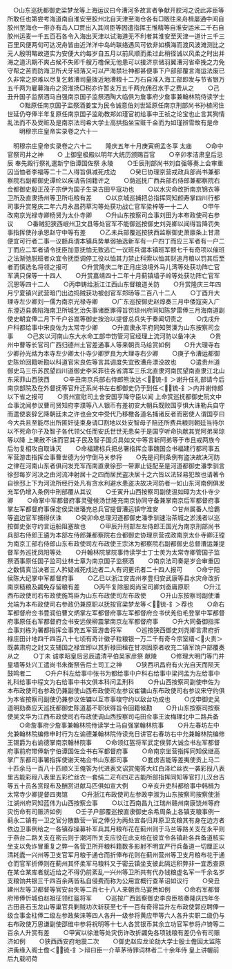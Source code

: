 <!-- { "loadSidebar": true } -->
　○山东巡抚都御史梁梦龙等上海运议曰今漕河多故言者争献开胶河之说此非臣等所敢任也第尝考海道南自淮安至胶州北自天津至海仓各有□贩往来舟楫屡通中间自胶州至海仓一带亦有岛人□贾出入其间臣等因遣指挥王惟精等自淮安运米二千石自胶州运麦一千五百石各令入海出天津以试海道无不利者其淮安至天津一道计三千三百里风便两旬可达况舟皆由近洋洋中岛屿联络遇风可依非如横海而渡风波滩测比之元人殷明略故道实为安便大约每岁自五月以前风顺而柔过此稍径诚以风柔之时出并海之道汛期不爽占候不失即千艘万橹保无他患可以接济京储羽翼漕河省牵挽之力免守帮之苦而防海卫所犬牙错落又可以严海禁壮神都甚便事下户部部覆言海运法废已久非常之原难以尽复乞敕漕司量拨近地漕粮十二万石自淮入海工部即发与节省银万五千两为雇募海舟之资淮扬□税亦许暂支万五千两充佣召水手之费从之
　　○己丑升国子监祭酒马自强南京国子监祭酒陶大临俱为詹事府少詹事兼翰林院侍读学士
　　○黜原任南京国子监祭酒姜宝为民令诚意伯刘世延原任南京刑部尚书孙植闲住世延仍夺俸半年复原任南京国子监助教郑如瑾官初给事中王祯之论宝也止言其狥情乱法而不及受赃及是南京法司希大学士高拱指坐宝赃千金而为如瑾辨雪故有是命
　　明穆宗庄皇帝实录卷之六十一

　明穆宗庄皇帝实录卷之六十二
　　隆庆五年十月庚寅朔孟冬享  太庙
　　○命中官祭司井之神
　　○  上御皇极殿以明年大统历颁赐百官
　　○辛卯孝洁肃皇后忌辰  奉先殿行祭礼遣新宁伯谭国佐祭  永陵
　　○壬辰刑部尚书刘自强等奏上会审重囚当恤者李福等二十二人得旨俱减死戍边
　　○癸巳协理京营戎政兵部尚书兼都察院右副都御史谭纶以疾请告回籍许之
　　○荫巡抚广西兵部右侍郎兼都察院右佥都御史殷正茂子宗伊为国子生录古田平寇功也
　　○以水灾命改折南京锦衣等卫所及直隶扬州等卫所屯粮有差
　　○以京城巡捕把总指挥同知颜寿掌四川行都司事升赏隆庆二年六月永昌药草沟等处获功战亡官军梁梓等一十二人
　　○甲午改南京光禄寺卿杨贤为太仆寺卿
　　○升山东按察司佥事刘田为本布政使司右参议
　　○番贼犯狭西岷州卫文县等处官军不能御巡按御史刘尧卿以闻得旨降罚失事指挥使孙承恩赵守中等有差
　　○乙未兵部覆巡按狭西监察御史萧廪条上甘肃便宜可行者二事一议额兵谓本镇兵势单弱抽选新军有一户四丁而应三军者有一户二丁而应二军者请令抚臣加意抚恤无致逃亡一议班兵谓本镇班军额七千有奇项以催班之法渐弛脱班者众宜令抚臣调停工役以恤其力禁止科索以恤其财追月粮以罚其后至者而慎选名将领之报可
　　○升赏隆庆二年正月庄浪境外马儿湾等处获功阵亡官军满只保等一十四人
　　○升赏嘉靖四十二年十月蓟镇墙子岭等处获功阵亡官军沉恩等四十二人
　　○丙申铸给浙江江西山东督粮道关防
　　○升赏隆庆三年四月宁夏镇兴武营暗门出边捣贼获功被创官军郑旸等二百八十二人
　　○丁酉升大理寺左少卿刘一儒为南京光禄寺卿
　　○广东巡按御史赵焞奏三月中倭寇突入广东澄迈县袭陷海南卫所城乞治失事诸臣罪得旨罚琼州府同知陈梦雷俸三月海南道副使史朝宜俸二月下千户谷嵩等御史按治以提督总兵失于奏闻切责之
　　○戊戌升户科都给事中宋良佐为太常寺少卿
　　○升直隶永平府同知贺溱为山东按察司佥事
　　○己亥以河南山东大水命工部申饬管河官经理上流河防以备冲决
　　○贵州中曹等长官司广西归德州土官差通事人等来朝贡马给赏如例
　　○升大理寺右少卿孙光祜为本寺左少卿太仆寺少卿罗良为大理寺右少卿
　　○庚子令漕运都御史陈炌回籍听勘以科道官宋良佐等言其调度失宜致漕舟漂没故也
　　○遣贵州道御史马三乐苏民望四川道御史李采菲往各省清军三乐北直隶河南民望南直隶江北山东采菲山西狭西
　　○辛丑南京兵部右侍郎熊汝达＜锍-釒＞谢升任礼部请今后南京部院及在外督抚等官升迁系尚书左右都御史仍于到任＜锍-釒＞内并谢侍郎以下省之报可
　　○贵州宣慰司土舍安国亨降守臣以闻  上命赏巡抚都御史阮文中佥事沈闻参议曹司贤知府李濮等八人银币有差初安大朝兵既败国亨惧大诛勒兵自守而遣使哀辞乞降朝廷未之许也会文中受代乃移檄各道名捕诸反者而密使人谓国亨曰今大兵且至能尽出所匿奸徒束身请□割地以处安智母子赔还所费兵粮则朝廷当待尔以不死命尔子及智子各代领父任而安氏世世无患矣于是国亨听命执献其党阿弟吴琼等以降  上果赦不诛而官其子民及智子国贞具如文中等言斩阿弟等于市且戒两族今后勿复相攻自取诛灭
　　○命福建标兵把总署指挥佥事魏国佥书福建行都司事五军营游击指挥佥事曹世德为分守倒马关参将
　　○先是问刑条例有盗决故决河防之律在河南山东者俱问发充军而南直隶徐邳一带罪止徒配至是河道都御史潘季驯言徐邳每岁河决之由河流冲射居十之四而居民盗决居十之六皆以法轻易犯故也请著令自徐邳上下为河流所经行处凡有贪水利避水患盗决故决河防者一如山东河南例俱发充军仍增入条例中刑部覆从其议
　　○壬寅升山西按察司副使温如璋为太仆寺少卿
　　○命掌中军都督府事灵璧候汤世隆充南京协同守备兼掌南京后军都督府事掌左军都督府事保定侯梁继璠充总兵官提督漕运镇守淮安
　　○甘州属番人恰霸等盗边官军捕得伏诛
　　○癸卯命总理河道都御史潘季驯速治茶城之淤浅者以巡按御史张守约言运船阻塞故也
　　○甲辰升刑部左左侍郎王国光为南京刑部尚书兵部右侍郎王遴为本部左侍郎兼都察院右佥都御史协理京营戎政南京太仆寺卿汪镗为南京工部右侍郎山东布政使司左布政使王宗沐为都察院右副都御史总督漕运兼提督军务巡抚凤阳等处
　　○升翰林院掌院事侍读学士丁士羙为太常寺卿管国子监祭酒事原任国子监司业林士章为南京国子监祭酒
　　○南京法司奏是岁会审重囚之数情真当决者三人矜疑减死戍边者二人有词更讯者二十四人报可
　　○命宁阳侯陈大纪掌中军都督府事
　　○乙巳以浙江安吉州孝豊归安武康等县水灾命改折南京糙粮及蠲免存留粮有差
　　○丙午复除服阕尚宝司卿刘奋庸原职
　　○升江西布政使司右布政使施笃臣为山东布政使司左布政使
　　○升山东按察司副使潘允端为本布政使司右参政仍兼原职以抚按官梁梦龙等＜锍-釒＞荐也
　　○命右军都督府佥书豊润伯曹文炳掌左军都督府事左军都督府佥书伏羌伯毛登掌中军都督府事原任右军都督府佥书安远侯柳震掌南京左军都督府事
　　○升大同备御指挥佥事刘栋为署都指挥佥事充五军营游击将军
　　○巡按狭西御史刘尧卿言肃府折禄庄田计地四千四百八十七顷有奇计徵子粒粮银一万二千有奇今宗室缙＜火贵＞既袭肃府之封又支辅国之禄宜即以其折禄田租在甘凉固原者收充二镇军饷户部覆奏从之
　　○丁未  诚孝昭皇后忌辰遣清平伯吴家彦祭  献陵
　　○修理大明门等门并皇墙等处兴工遣尚书朱衡祭告后土司工之神
　　○狭西巩昌府有火光自天而陨天鼓鸣者二
　　○升户科左给事中张书为都给事中户科右给事中梁问孟为左给事中礼科给事中程文为右给事中书文俱本科问孟刑科
　　○升山西按察司副使申佐为本布政使司右参政仍兼副使山西布政使司左参议崔镛山东布政使司右参议宋守约俱为本省按察司副使仍兼参议佐镛以互市事竣守约以敌台功成也
　　○戊申御史吴道明劾奏应天巡抚都御史陈道基不职状得旨令回籍候勘
　　○升山东按察司按察使吴文华为江西布政使司右布政使调山西按察司屯田佥事王汝梅理北中二路兵备
　　○命詹事府少詹事兼翰林院侍读学士马自强掌翰林院事
　　○升左春坊左中允兼翰林院编修申时行为左谕德兼翰林院侍读充日讲官右春坊右中允兼翰林院编修王锡爵为右谕德掌南京翰林院事
　　○命领红盔将军武定侯郭大诚佥书左军都督府事前府带俸新宁伯谭国佐佥书右军都督府事
　　○命南京坐营指挥同知侯继高掌广东都司事署指挥使谢天祐佥书山东都司事
　　○套虏吉能等差夷使贡上马二十匹余马一百八十匹顺义王俺答为代进表文诏赏俺答大红白泽纻丝衣一袭彩叚八表里吉能彩叚八表里五彩纻丝衣一套绢二疋布四疋吉能所部指挥同知等官打儿汉台吉等五十员各赏叚布及酬赏进献马匹俱如宣大例
　　○辛亥升吏科都给事中韩楫为太常寺少卿提督四夷馆
　　○升浙江布政使司左参政李淑为山东按察司按察使浙江湖州府同知蓝伟为山西按察佥事
　　○以江西南昌九江瑞州赣州南康饶州等府灾伤命有司赈济如例
　　○壬子户部覆巡按直隶御史余希周条上各镇支粮事例一蓟永二镇有一卫之官分散数营一官之俸分为两处宜各归并原卫支粮其有身在边方者依边卫事例给之一各镇存操募补军兵其月粮布花在蓟州则于马兰等路关支在永平则于燕台二路关支在密云则于潮河所关支应役在此支给在彼宜令各镇赴各兵备道核实坐支以免诈冒重复之弊一各营卫所开粮料籍数多影射不明宜严行兵备道一切厘正以清耗蠹一兴州等卫支官军月粮于通仓而折俸布花则在蓟州营州等卫支月粮布花于通仓而官军折俸则在蓟州其怀柔军马粮料又于密云镇坐支彼此隔远积弊非一宜悉查原在某仓某库者就近给之不得仍前紊乱一兴州等卫所共有代办钱粮虚名军一千余名岁支粮饷共银三千四百余两皆私自侵费而称为公用宜概行查革诏如议行
　　○癸丑建州左等卫都督等官安台失等二百七十八人来朝贡马宴赉如例
　　○命右军都督府带俸忻城伯赵祖征领红盔将军
　　○巡按广西监察御史李良臣核奏隆庆四年冬古田县石玉龙山等巢官兵剿贼功次斩获至七千一百有奇得旨升左布政使郭应聘俸一级佥事金柱俸二级左参政柴涞等四人各升一级参将黄应甲等六人各升实职二级仍与右布政使万思谦副使邵维中参将祝明等十七人各赏银币其余立功官军参将卢锜等二百余人升赏有差
　　○甲寅以徐淮等处灾伤许改折蠲免各项钱粮有差仍令有司赈济如例
　　○狭西西安府地震二次
　　○御史赵应龙论劾大学士殷士儋因太监陈洪夤缘入阁士儋＜锍-釒＞辩曰臣一介草茅待罪词林者二十余年侍  皇上讲幄前后九载叨荷
